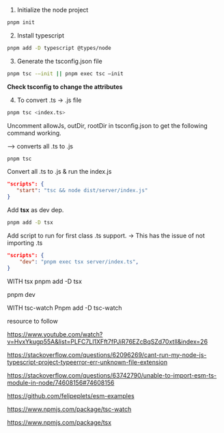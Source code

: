 1. Initialize the node project
```bash
pnpm init
```

2. Install typescript
```bash
pnpm add -D typescript @types/node

```

3. Generate the tsconfig.json file
```bash
pnpm tsc -–init || pnpm exec tsc –init
```

**Check tsconfig to change the attributes**

4. To convert .ts -> .js file
```bash
pnpm tsc <index.ts> 
```

Uncomment allowJs, outDir, rootDir in tsconfig.json to get the following command working.

—> converts all .ts to .js
 
```bash 
pnpm tsc
```

Convert all .ts to .js & run the index.js
```json
"scripts": {
   "start": "tsc && node dist/server/index.js"
}
```

Add **tsx** as dev dep.
```bash 
pnpm add -D tsx
```

Add script to run for first class .ts support.
-> This has the issue of not importing .ts
 ```json
 "scripts": {
     "dev": "pnpm exec tsx server/index.ts",
}
 ```

WITH tsx
pnpm add -D tsx

pnpm dev


WITH tsc-watch
Pnpm add -D tsc-watch


resource to follow

https://www.youtube.com/watch?v=HvxYkugp55A&list=PLFC7Ll1XFft7fPJiR76EZcBqSZd70xtIl&index=26

https://stackoverflow.com/questions/62096269/cant-run-my-node-js-typescript-project-typeerror-err-unknown-file-extension

https://stackoverflow.com/questions/63742790/unable-to-import-esm-ts-module-in-node/74608156#74608156

https://github.com/felipeplets/esm-examples

https://www.npmjs.com/package/tsc-watch

https://www.npmjs.com/package/tsx

